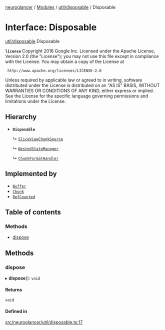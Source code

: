[neuroglancer](../README.md) / [Modules](../modules.md) / [util/disposable](../modules/util_disposable.md) / Disposable

# Interface: Disposable

[util/disposable](../modules/util_disposable.md).Disposable

**`license`**
Copyright 2016 Google Inc.
Licensed under the Apache License, Version 2.0 (the "License");
you may not use this file except in compliance with the License.
You may obtain a copy of the License at

     http://www.apache.org/licenses/LICENSE-2.0

Unless required by applicable law or agreed to in writing, software
distributed under the License is distributed on an "AS IS" BASIS,
WITHOUT WARRANTIES OR CONDITIONS OF ANY KIND, either express or implied.
See the License for the specific language governing permissions and
limitations under the License.

## Hierarchy

- **`Disposable`**

  ↳ [`SliceViewChunkSource`](sliceview_base.SliceViewChunkSource.md)

  ↳ [`NestedStateManager`](annotation_renderlayer._internal_.NestedStateManager.md)

  ↳ [`ChunkFormatHandler`](datasource._internal_.ChunkFormatHandler.md)

## Implemented by

- [`Buffer`](../classes/webgl_buffer.Buffer.md)
- [`Chunk`](../classes/chunk_manager_backend.Chunk.md)
- [`RefCounted`](../classes/util_disposable.RefCounted.md)

## Table of contents

### Methods

- [dispose](util_disposable.Disposable.md#dispose)

## Methods

### dispose

▸ **dispose**(): `void`

#### Returns

`void`

#### Defined in

[src/neuroglancer/util/disposable.ts:17](https://github.com/ActiveBrainAtlas2/neuroglancer/blob/1beb5d34/src/neuroglancer/util/disposable.ts#L17)
